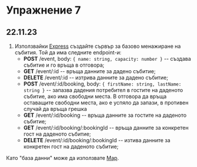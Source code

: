 # Упражнение 7

## 22.11.23


1. Използвайки [Express](https://expressjs.com/) създайте сървър за базово менажиране на събития. Той да има следните endpoint-и:
    - **POST** /event, body: `{ name: string, capacity: number }` -- създава събитие и го връща в отговора;
    - **GET** /event/:id -- връща данните за дадено събитие;
    - **DELETE** /event/:id -- изтрива данните за дадено събитие;
    - **POST** /event/:id/booking, body: `{ firstName: string, lastName: string }` -- запазва дадения потребител в гостите на даденото събитие, ако има свободни места. В отговора да връща оставащите свободни места, ако е успяло да запази, в противен случай да връща грешка
    - **GET** /event/:id/booking -- връща данните за гостите на даденото събитие;
    - **GET** /event/:id/booking/:bookingId -- връща данните за конкретен гост на даденото събитие;
    - **DELETE** /event/:id/booking/:bookingId -- изтива данните за конкретен гост на даденото събитие;

  Като "база данни" може да използвате [Map](https://developer.mozilla.org/en-US/docs/Web/JavaScript/Reference/Global_Objects/Map). 